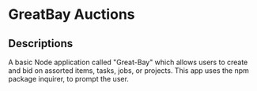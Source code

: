 # GreatBay Auctions

## Descriptions
A basic Node application called "Great-Bay" which allows users to create and bid on assorted items, tasks, jobs, or projects. This app uses the npm package inquirer, to prompt the user.